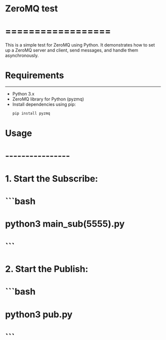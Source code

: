 # ZeroMQ test
# ==================
This is a simple test for ZeroMQ using Python.
It demonstrates how to set up a ZeroMQ server and client, send messages, and handle them asynchronously.

# Requirements
----------------
- Python 3.x
- ZeroMQ library for Python (pyzmq)
- Install dependencies using pip:
  ```bash
  pip install pyzmq
  ```
# Usage
# ----------------
# 1. Start the Subscribe:
#    ```bash
#    python3 main_sub(5555).py
#    ```
# 2. Start the Publish:
#    ```bash
#    python3 pub.py
#    ```
